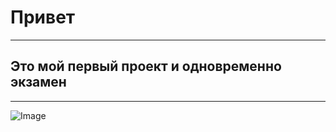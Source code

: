 # Привет 
***
## Это мой первый проект и одновременно экзамен
***
![Image](https://i.pinimg.com/564x/2c/02/fe/2c02fe81997297bda5c2b3cae298826a.jpg)